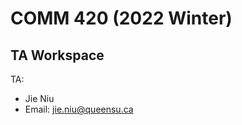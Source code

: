 #  COMM 420 (2022 Winter)

## TA Workspace 

TA:
- Jie Niu
- Email: [jie.niu@queensu.ca](mailto:jie.niu@queensu.ca)
